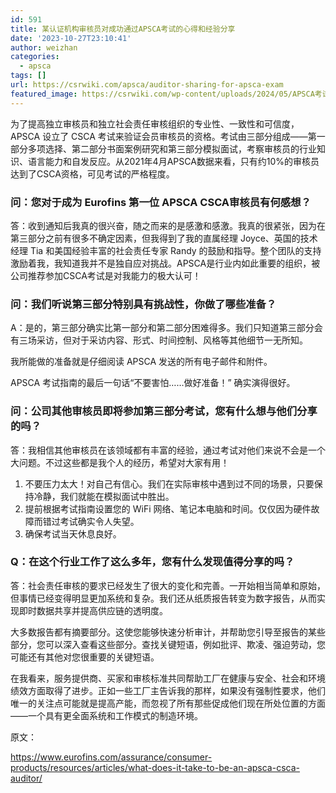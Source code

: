 ```yaml
---
id: 591
title: 某认证机构审核员对成功通过APSCA考试的心得和经验分享
date: '2023-10-27T23:10:41'
author: weizhan
categories:
  - apsca
tags: []
url: https://csrwiki.com/apsca/auditor-sharing-for-apsca-exam
featured_image: https://csrwiki.com/wp-content/uploads/2024/05/APSCA考试.webp
---
```


为了提高独立审核员和独立社会责任审核组织的专业性、一致性和可信度，APSCA 设立了 CSCA 考试来验证会员审核员的资格。考试由三部分组成——第一部分多项选择、第二部分书面案例研究和第三部分模拟面试，考察审核员的行业知识、语言能力和自发反应。从2021年4月APSCA数据来看，只有约10%的审核员达到了CSCA资格，可见考试的严格程度。

### 问：您对于成为 Eurofins 第一位 APSCA CSCA审核员有何感想？

答：收到通知后我真的很兴奋，随之而来的是感激和感激。我真的很紧张，因为在第三部分之前有很多不确定因素，但我得到了我的直属经理 Joyce、英国的技术经理 Tia 和美国经验丰富的社会责任专家 Randy 的鼓励和指导。整个团队的支持激励着我，我知道我并不是独自应对挑战。APSCA是行业内如此重要的组织，被公司推荐参加CSCA考试是对我能力的极大认可！

### 问：我们听说第三部分特别具有挑战性，你做了哪些准备？

A：是的，第三部分确实比第一部分和第二部分困难得多。我们只知道第三部分会有三场采访，但对于采访内容、形式、时间控制、风格等其他细节一无所知。

我所能做的准备就是仔细阅读 APSCA 发送的所有电子邮件和附件。

APSCA 考试指南的最后一句话“不要害怕……做好准备！” 确实演得很好。

### 问：公司其他审核员即将参加第三部分考试，您有什么想与他们分享的吗？

答：我相信其他审核员在该领域都有丰富的经验，通过考试对他们来说不会是一个大问题。不过这些都是我个人的经历，希望对大家有用！

1. 不要压力太大！对自己有信心。我们在实际审核中遇到过不同的场景，只要保持冷静，我们就能在模拟面试中胜出。
2. 提前根据考试指南设置您的 WiFi 网络、笔记本电脑和时间。仅仅因为硬件故障而错过考试确实令人失望。
3. 确保考试当天休息良好。

### Q：在这个行业工作了这么多年，您有什么发现值得分享的吗？

答：社会责任审核的要求已经发生了很大的变化和完善。一开始相当简单和原始，但事情已经变得明显更加系统和复杂。我们还从纸质报告转变为数字报告，从而实现即时数据共享并提高供应链的透明度。

大多数报告都有摘要部分。这使您能够快速分析审计，并帮助您引导至报告的某些部分，您可以深入查看这些部分。查找关键短语，例如批评、欺凌、强迫劳动，您可能还有其他对您很重要的关键短语。

在我看来，服务提供商、买家和审核标准共同帮助工厂在健康与安全、社会和环境绩效方面取得了进步。正如一些工厂主告诉我的那样，如果没有强制性要求，他们唯一的关注点可能就是提高产能，而忽视了所有那些促成他们现在所处位置的方面——一个具有更全面系统和工作模式的制造环境。

原文：

<https://www.eurofins.com/assurance/consumer-products/resources/articles/what-does-it-take-to-be-an-apsca-csca-auditor/>
